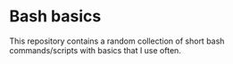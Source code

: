 # Bash basics

This repository contains a random collection of short bash commands/scripts with basics that I use often. 
